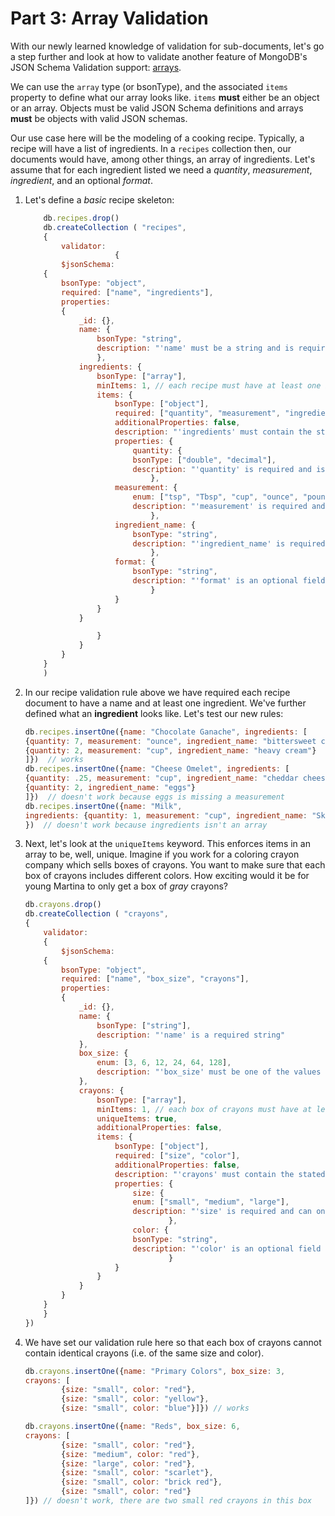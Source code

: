 # Part 3: Array Validation

With our newly learned knowledge of validation for sub-documents, let's go a step further and look at how to validate another feature of MongoDB's JSON Schema Validation support: [arrays](https://tools.ietf.org/html/draft-fge-json-schema-validation-00#page-9).

We can use the `array` type (or bsonType), and the associated `items` property to define what our array looks like. `items` **must** either be an object or an array. Objects must be valid JSON Schema definitions and arrays **must** be objects with valid JSON schemas.

Our use case here will be the modeling of a cooking recipe. Typically, a recipe will have a list of ingredients. In a `recipes` collection then, our documents would have, among other things, an array of ingredients. Let's assume that for each ingredient listed we need a *quantity*, *measurement*, *ingredient*, and an optional *format*.

1. Let's define a *basic* recipe skeleton:

    ```javascript
        db.recipes.drop()
        db.createCollection ( "recipes",
        {
            validator:
                        {
            $jsonSchema:
        {
            bsonType: "object",
            required: ["name", "ingredients"],
            properties:
            {
                _id: {},
                name: {
                    bsonType: "string",
                    description: "'name' must be a string and is required"
                    },
                ingredients: {
                    bsonType: ["array"],
                    minItems: 1, // each recipe must have at least one ingredient
                    items: {
                        bsonType: ["object"],
                        required: ["quantity", "measurement", "ingredient_name"],
                        additionalProperties: false,
                        description: "'ingredients' must contain the stated fields",
                        properties: {
                            quantity: {
                            bsonType: ["double", "decimal"],
                            description: "'quantity' is required and is of double or decimal type"
                                },
                        measurement: {
                            enum: ["tsp", "Tbsp", "cup", "ounce", "pound",  "each"],
                            description: "'measurement' is required and can only be one of the given enum values"
                                },
                        ingredient_name: {
                            bsonType: "string",
                            description: "'ingredient_name' is required and is a string"
                                },
                        format: {
                            bsonType: "string",
                            description: "'format' is an optional field of type string"
                                }
                        }
                    }
                }

                    }
                }
            }
        }
        )
    ```

1. In our recipe validation rule above we have required each recipe document to have a name and at least one ingredient. We've further defined what an **ingredient** looks like. Let's test our new rules:

    ```javascript
    db.recipes.insertOne({name: "Chocolate Ganache", ingredients: [
    {quantity: 7, measurement: "ounce", ingredient_name: "bittersweet chocolate", format: "chopped"},
    {quantity: 2, measurement: "cup", ingredient_name: "heavy cream"}
    ]})  // works
    db.recipes.insertOne({name: "Cheese Omelet", ingredients: [
    {quantity: .25, measurement: "cup", ingredient_name: "cheddar cheese", format: "shredded"},
    {quantity: 2, ingredient_name: "eggs"}
    ]})  // doesn't work because eggs is missing a measurement
    db.recipes.insertOne({name: "Milk",
    ingredients: {quantity: 1, measurement: "cup", ingredient_name: "Skim Milk", format: "chilled"}
    })  // doesn't work because ingredients isn't an array

    ```

1. Next, let's look at the `uniqueItems` keyword. This enforces items in an array to be, well, unique. Imagine if you work for a coloring crayon company which sells boxes of crayons. You want to make sure that each box of crayons includes different colors. How exciting would it be for young Martina to only get a box of *gray* crayons?

    ```javascript
    db.crayons.drop()
    db.createCollection ( "crayons",
    {
        validator:
        {
            $jsonSchema:
        {
            bsonType: "object",
            required: ["name", "box_size", "crayons"],
            properties:
            {
                _id: {},
                name: {
                    bsonType: ["string"],
                    description: "'name' is a required string"
                },
                box_size: {
                    enum: [3, 6, 12, 24, 64, 128],
                    description: "'box_size' must be one of the values listed and is required"
                },
                crayons: {
                    bsonType: ["array"],
                    minItems: 1, // each box of crayons must have at least one color
                    uniqueItems: true,
                    additionalProperties: false,
                    items: {
                        bsonType: ["object"],
                        required: ["size", "color"],
                        additionalProperties: false,
                        description: "'crayons' must contain the stated fields.",
                        properties: {
                            size: {
                            enum: ["small", "medium", "large"],
                            description: "'size' is required and can only be one of the given enum values"
                                    },
                            color: {
                            bsonType: "string",
                            description: "'color' is an optional field of type string"
                                    }
                        }
                    }
                }
            }
        }
        }
    })
    ```

1. We have set our validation rule here so that each box of crayons cannot contain identical crayons (i.e. of the same size and color).

    ```javascript
    db.crayons.insertOne({name: "Primary Colors", box_size: 3,
    crayons: [
            {size: "small", color: "red"},
            {size: "small", color: "yellow"},
            {size: "small", color: "blue"}]}) // works

    db.crayons.insertOne({name: "Reds", box_size: 6,
    crayons: [
            {size: "small", color: "red"},
            {size: "medium", color: "red"},
            {size: "large", color: "red"},
            {size: "small", color: "scarlet"},
            {size: "small", color: "brick red"},
            {size: "small", color: "red"}
    ]}) // doesn't work, there are two small red crayons in this box
    ```